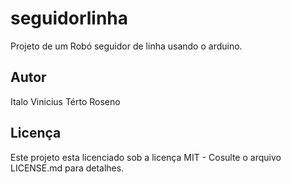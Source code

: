# seguidorlinha
Projeto de um Robó seguidor de linha usando o arduino.
## Autor
Italo Vinicius Térto Roseno
## Licença
Este projeto esta licenciado sob a licença MIT - Cosulte o arquivo LICENSE.md para detalhes.
